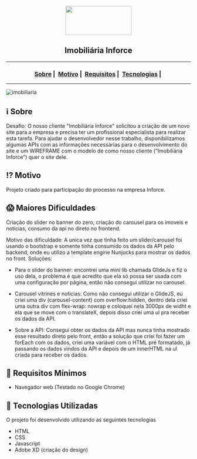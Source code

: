 <p align="center">
	  <img src="https://user-images.githubusercontent.com/63763269/94968823-fc29a700-04d7-11eb-8dbb-2b04906eeef0.png" width="180px" height="80px"/></p>
</div>

<h2 align="center">Imobiliária Inforce</h2>

___



<h3 align="center">
  <a href="#information_source-sobre">Sobre</a>&nbsp;|&nbsp;
  <a href="#interrobang-motivo">Motivo</a>&nbsp;|&nbsp;
  <a href="#seedling-requisitos-mínimos">Requisitos</a>&nbsp;|&nbsp;
  <a href="#rocket-tecnologias-utilizadas">Tecnologias</a>&nbsp;|&nbsp;
</h3>

___

![imobiliaria](https://user-images.githubusercontent.com/63763269/94968778-ea480400-04d7-11eb-879f-78417101b6ef.png)

## :information_source: Sobre

Desafio: O nosso cliente "Imobiliária Inforce" solicitou a criação de um novo site para a empresa e precisa ter um profissional especialista para realizar esta tarefa. Para ajudar o desenvolvedor nesse trabalho, disponibilizamos algumas APIs com as informações necessárias para o desenvolvimento do site e um WIREFRAME com o modelo de como nosso cliente (“Imobiliária Inforce”) quer o site dele.

## :interrobang: Motivo

Projeto criado para participação do processo na empresa Inforce.

## :scream: Maiores Dificuldades

Criação do slider no banner do zero, criação do carousel para os imoveis e noticias, consumo da api no direto no frontend.

Motivo das dificuldade: A unica vez que tinha feito um slider/carousel foi usando o bootstrap e somente tinha consumido os dados da API pelo backend, onde eu utilizo a template engine Nunjucks para mostrar os dados no front. 
Soluções: 
- Para o slider do banner: encontrei uma mini lib chamada GlideJs e fiz o uso dela, o problema é que acredito que ela só possa ser usada com uma configuração por página, então não consegui utilizar no carousel.

- Carousel vitrines e noticias: Como não consegui utilizar o GlideJS, eu criei uma div (carousel-content) com overflow:hidden, dentro dela criei uma outra div com flex-wrap: nowrap e coloquei nela 3000px de widht e ela que se move com o translateX, depois disso criei uma ul pra receber os dados da API.
	
- Sobre a API: Consegui obter os dados da API mas nunca tinha mostrado esse resultado direto pelo front, então a solução que criei foi fazer um forEach com  os dados, criei uma variável com o HTML pré formatado, já passando os dados vindos da API e depois de um innerHTML na ul criada para receber os dados.

## :seedling: Requisitos Mínimos

- Navegador web (Testado no Google Chrome)



## :rocket: Tecnologias Utilizadas 

O projeto foi desenvolvido utilizando as seguintes tecnologias

- HTML
- CSS
- Javascript
- Adobe XD (criação do design)

